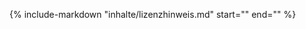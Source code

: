 {%
   include-markdown "inhalte/lizenzhinweis.md"
   start="<!--include-start-->"
   end="<!--include-end-->"
%}